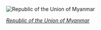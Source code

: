 
![Republic of the Union of Myanmar](https://www.gstatic.com/prettyearth/assets/full/1212.jpg)

*[Republic of the Union of Myanmar](https://www.google.com/maps/@16.626858,97.078928,13z/data=!3m1!1e3)*
